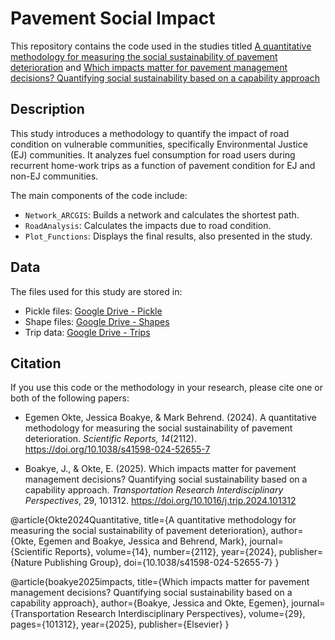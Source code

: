 # Pavement Social Impact

This repository contains the code used in the studies titled [A quantitative methodology for measuring the social sustainability of pavement deterioration](https://doi.org/10.1038/s41598-024-52655-7) and [Which impacts matter for pavement management decisions? Quantifying social sustainability based on a capability approach](https://doi.org/10.1016/j.trip.2024.101312)

## Description
This study introduces a methodology to quantify the impact of road condition on vulnerable communities, specifically Environmental Justice (EJ) communities. It analyzes fuel consumption for road users during recurrent home-work trips as a function of pavement condition for EJ and non-EJ communities. 

The main components of the code include:
- `Network_ARCGIS`: Builds a network and calculates the shortest path.
- `RoadAnalysis`: Calculates the impacts due to road condition.
- `Plot_Functions`: Displays the final results, also presented in the study.

## Data
The files used for this study are stored in:
- Pickle files: [Google Drive - Pickle](https://drive.google.com/drive/folders/1IpB7L99t5ykQkgYfUaIhvlB1PqV3k_M-?usp=sharing)
- Shape files: [Google Drive - Shapes](https://drive.google.com/drive/folders/1Pt-i94HkkJOsWdGYGXS4hwxxzKbzTfji?usp=sharing)
- Trip data: [Google Drive - Trips](https://drive.google.com/drive/folders/1wz2_TlpEbhe_jiI2guqzhktK_5E48Joq?usp=sharing)

## Citation
If you use this code or the methodology in your research, please cite one or both of the following papers:

* Egemen Okte, Jessica Boakye, & Mark Behrend. (2024). A quantitative methodology for measuring the social sustainability of pavement deterioration. *Scientific Reports, 14*(2112). https://doi.org/10.1038/s41598-024-52655-7

* Boakye, J., & Okte, E. (2025). Which impacts matter for pavement management decisions? Quantifying social sustainability based on a capability approach. *Transportation Research Interdisciplinary Perspectives*, 29, 101312. https://doi.org/10.1016/j.trip.2024.101312

@article{Okte2024Quantitative,
  title={A quantitative methodology for measuring the social sustainability of pavement deterioration},
  author={Okte, Egemen and Boakye, Jessica and Behrend, Mark},
  journal={Scientific Reports},
  volume={14},
  number={2112},
  year={2024},
  publisher={Nature Publishing Group},
  doi={10.1038/s41598-024-52655-7}
}

@article{boakye2025impacts,
  title={Which impacts matter for pavement management decisions? Quantifying social sustainability based on a capability approach},
  author={Boakye, Jessica and Okte, Egemen},
  journal={Transportation Research Interdisciplinary Perspectives},
  volume={29},
  pages={101312},
  year={2025},
  publisher={Elsevier}
}
